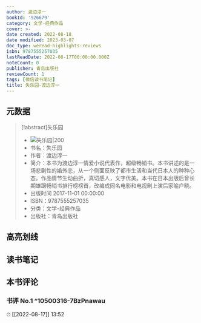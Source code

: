```yaml
---
author: 渡边淳一
bookId: '926679'
category: 文学-经典作品
cover: >-
date created: 2022-08-18
date modified: 2023-03-07
doc_type: weread-highlights-reviews
isbn: 9787555257035
lastReadDate: 2022-08-17T00:00:00.000Z
noteCount: 0
publisher: 青岛出版社
reviewCount: 1
tags: [微信读书笔记]
title: 失乐园-渡边淳一
---
```


## 元数据

>[!abstract]失乐园
> - ![失乐园|200](https://wfqqreader-1252317822.image.myqcloud.com/cover/679/926679/t7_926679.jpg)
> - 书名：失乐园
> - 作者：渡边淳一
> - 简介：本书为渡边淳一情爱小说代表作，超级畅销书。本书讲述的是一场悲剧性的婚外恋，从一个侧面反映了都市生活和当代日本人的种种心态。作品情节生动曲折，真切感人，文字优美。本书在日本出版后曾长期雄踞畅销书排行榜榜首，改编成同名电影和电视剧上演后家喻户晓。
> - 出版时间 2017-11-01 00:00:00
> - ISBN：9787555257035
> - 分类：文学-经典作品
> - 出版社：青岛出版社

## 高亮划线

## 读书笔记

## 本书评论

### 书评 No.1 ^10500316-7BzPnawau

⏱ [[2022-08-17]] 13:52
